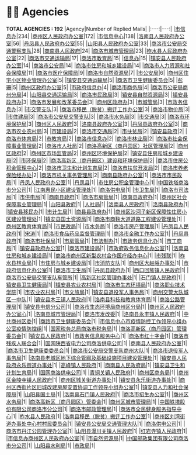 # 👮‍♀️ Agencies
__TOTAL AGENCIES : 192__
|Agency|Number of Replied Mails|
|:---:|---:|
|[市信息办](市信息办.md)|234|
|[商州区人民政府办公室](商州区人民政府办公室.md)|172|
|[市信息中心](市信息中心.md)|138|
|[洛南县人民政府办公室](洛南县人民政府办公室.md)|56|
|[丹凤县人民政府办公室](丹凤县人民政府办公室.md)|55|
|[山阳县人民政府办公室](山阳县人民政府办公室.md)|33|
|[商洛市公安局交通警察支队](商洛市公安局交通警察支队.md)|28|
|[商南县人民政府](商南县人民政府.md)|24|
|[商洛市城市管理局](商洛市城市管理局.md)|23|
|[柞水县人民政府办公室](柞水县人民政府办公室.md)|22|
|[商洛市交通运输局](商洛市交通运输局.md)|17|
|[商洛市教育局](商洛市教育局.md)|15|
|[信息办](信息办.md)|15|
|[镇安县人民政府办公室](镇安县人民政府办公室.md)|14|
|[商洛市公安局](商洛市公安局.md)|14|
|[商洛市住房和城乡建设局](商洛市住房和城乡建设局.md)|14|
|[商洛市人力资源和社会保障局](商洛市人力资源和社会保障局.md)|11|
|[商洛市医疗保障局](商洛市医疗保障局.md)|9|
|[商洛市自然资源局](商洛市自然资源局.md)|7|
|[市公安局](市公安局.md)|6|
|[商州区住宅小区物业管理办公室](商州区住宅小区物业管理办公室.md)|5|
|[镇安县交通运输局](镇安县交通运输局.md)|5|
|[商洛市卫生健康委员会](商洛市卫生健康委员会.md)|5|
|[彭珊](彭珊.md)|5|
|[商州区政府办公室](商州区政府办公室.md)|5|
|[市政府信息办](市政府信息办.md)|4|
|[商洛市商务局](商洛市商务局.md)|4|
|[商洛市公安局商州分局](商洛市公安局商州分局.md)|4|
|[山阳县交通运输局](山阳县交通运输局.md)|3|
|[商洛市民政局](商洛市民政局.md)|3|
|[镇安县自然资源局](镇安县自然资源局.md)|3|
|[镇安县政府办](镇安县政府办.md)|3|
|[商洛市发展和改革委员会](商洛市发展和改革委员会.md)|3|
|[商州区政府办](商州区政府办.md)|3|
|[市城管局](市城管局.md)|3|
|[市政务信息办](市政务信息办.md)|3|
|[市交警支队](市交警支队.md)|3|
|[商洛市移民（脱贫）搬迁工作办公室](商洛市移民（脱贫）搬迁工作办公室.md)|3|
|[商洛市物价局](商洛市物价局.md)|3|
|[市住建局](市住建局.md)|3|
|[商洛市公安局交警支队](商洛市公安局交警支队.md)|3|
|[商洛市水务局](商洛市水务局.md)|3|
|[市交通局](市交通局.md)|3|
|[商洛市环境保护局](商洛市环境保护局.md)|3|
|[商州区人民政府](商州区人民政府.md)|3|
|[洛南县政府办公室](洛南县政府办公室.md)|3|
|[丹凤县政府办公室](丹凤县政府办公室.md)|3|
|[商洛市农业农村局](商洛市农业农村局.md)|3|
|[市建设局](市建设局.md)|2|
|[商洛市交通局](商洛市交通局.md)|2|
|[市扶贫局](市扶贫局.md)|2|
|[镇安县政府](镇安县政府.md)|2|
|[商洛市体育局](商洛市体育局.md)|2|
|[市教育局](市教育局.md)|2|
|[商洛市信息办](商洛市信息办.md)|2|
|[商洛市林业局](商洛市林业局.md)|2|
|[商洛市社会保障事业管理局](商洛市社会保障事业管理局.md)|2|
|[商洛市人社局](商洛市人社局.md)|2|
|[商洛高新区（商丹园区）社区管理局](商洛高新区（商丹园区）社区管理局.md)|2|
|[商州区政府](商州区政府.md)|2|
|[商州区市场监管局](商州区市场监管局.md)|2|
|[商州区环境保护局](商州区环境保护局.md)|2|
|[镇安县住房和城乡建设局](镇安县住房和城乡建设局.md)|2|
|[市环保局](市环保局.md)|2|
|[商洛高新区（商丹园区）建设和环境保护局](商洛高新区（商丹园区）建设和环境保护局.md)|2|
|[商洛市住房公积金管理中心](商洛市住房公积金管理中心.md)|2|
|[商洛市卫生和计划生育局](商洛市卫生和计划生育局.md)|2|
|[商洛市扶贫开发局](商洛市扶贫开发局.md)|2|
|[商洛市养老保险经办处](商洛市养老保险经办处.md)|2|
|[商洛市机关事务管理局](商洛市机关事务管理局.md)|2|
|[商南县政府办公室](商南县政府办公室.md)|1|
|[商洛市市民政局](商洛市市民政局.md)|1|
|[丹凤人民政府办公室](丹凤人民政府办公室.md)|1|
|[丹凤县](丹凤县.md)|1|
|[市住房公积金管理中心](市住房公积金管理中心.md)|1|
|[中国铁塔商洛市分公司](中国铁塔商洛市分公司.md)|1|
|[江南惠民小区建设管理处](江南惠民小区建设管理处.md)|1|
|[商洛供电局](商洛供电局.md)|1|
|[市卫生局](市卫生局.md)|1|
|[商洛市司法局](商洛市司法局.md)|1|
|[市供电局](市供电局.md)|1|
|[商南县政府](商南县政府.md)|1|
|[商洛市房管局](商洛市房管局.md)|1|
|[商南县政府办](商南县政府办.md)|1|
|[商州区社会保障事业管理局](商州区社会保障事业管理局.md)|1|
|[山阳县政府](山阳县政府.md)|1|
|[人社局](人社局.md)|1|
|[洛南县人民政府](洛南县人民政府.md)|1|
|[洛南县政府办](洛南县政府办.md)|1|
|[镇安县移民办](镇安县移民办.md)|1|
|[市计生局](市计生局.md)|1|
|[商县县政府办](商县县政府办.md)|1|
|[商州区沙河子新区保障性住房小区建设管理处](商州区沙河子新区保障性住房小区建设管理处.md)|1|
|[镇安县国土资源局](镇安县国土资源局.md)|1|
|[商洛市商鞅大道道路工程建设管理处](商洛市商鞅大道道路工程建设管理处.md)|1|
|[商州区教育体育局](商州区教育体育局.md)|1|
|[市民政局](市民政局.md)|1|
|[市水务局](市水务局.md)|1|
|[商洛市房产管理局](商洛市房产管理局.md)|1|
|[丹凤县人民政府](丹凤县人民政府.md)|1|
|[宋涛](宋涛.md)|1|
|[商洛市食品药品监督管理局](商洛市食品药品监督管理局.md)|1|
|[商洛市金融工作办公室](商洛市金融工作办公室.md)|1|
|[丹凤县政府](丹凤县政府.md)|1|
|[商洛市社保局](商洛市社保局.md)|1|
|[市房管局](市房管局.md)|1|
|[市法制办](市法制办.md)|1|
|[市政务信息化办](市政务信息化办.md)|1|
|[市工商局](市工商局.md)|1|
|[镇安县政府办公室](镇安县政府办公室.md)|1|
|[商洛市建设局](商洛市建设局.md)|1|
|[市政府政务信息化办公室](市政府政务信息化办公室.md)|1|
|[洛南县住房和城乡建设局](洛南县住房和城乡建设局.md)|1|
|[商洛市商州区新型农村合作医疗经办中心](商洛市商州区新型农村合作医疗经办中心.md)|1|
|[市残联](市残联.md)|1|
|[柞水县林业局](柞水县林业局.md)|1|
|[市住房与城乡建设局](市住房与城乡建设局.md)|1|
|[市消防支队](市消防支队.md)|1|
|[商州区大赵峪办事处](商州区大赵峪办事处.md)|1|
|[市政府信息化办公室](市政府信息化办公室.md)|1|
|[商洛市卫生局](商洛市卫生局.md)|1|
|[丹凤县政府办](丹凤县政府办.md)|1|
|[西口回族镇人民政府](西口回族镇人民政府.md)|1|
|[商洛市公安局交警支队车管所](商洛市公安局交警支队车管所.md)|1|
|[高新区社区管理办事处](高新区社区管理办事处.md)|1|
|[石门镇人民政府](石门镇人民政府.md)|1|
|[镇安县卫生健康局](镇安县卫生健康局.md)|1|
|[镇安县农业农村局](镇安县农业农村局.md)|1|
|[商洛市生态环境局](商洛市生态环境局.md)|1|
|[商洛职业技术学院](商洛职业技术学院.md)|1|
|[市农业农村局](市农业农村局.md)|1|
|[市文旅局](市文旅局.md)|1|
|[镇安县退役军人事务局](镇安县退役军人事务局.md)|1|
|[商州交警大队城区一中队](商州交警大队城区一中队.md)|1|
|[镇安县木王镇人民政府](镇安县木王镇人民政府.md)|1|
|[洛南县科技和教育体育局](洛南县科技和教育体育局.md)|1|
|[商洛公路管理局](商洛公路管理局.md)|1|
|[镇安县电信分公司](镇安县电信分公司.md)|1|
|[商洛市生态环境局商州区分局](商洛市生态环境局商州区分局.md)|1|
|[商州区人民政府办公室心](商州区人民政府办公室心.md)|1|
|[洛南县城市管理局](洛南县城市管理局.md)|1|
|[商洛市发改委](商洛市发改委.md)|1|
|[洛南县永丰镇人民政府](洛南县永丰镇人民政府.md)|1|
|[中共商州区委](中共商州区委.md)|1|
|[商路市卫生健康委员会](商路市卫生健康委员会.md)|1|
|[市信息中心市疫情防控工作领导小组办公室疫情防控组](市信息中心市疫情防控工作领导小组办公室疫情防控组.md)|1|
|[国家税务总局商洛市税务局](国家税务总局商洛市税务局.md)|1|
|[商洛高新区（商丹园区）管理委员会](商洛高新区（商丹园区）管理委员会.md)|1|
|[镇安县人民政府](镇安县人民政府.md)|1|
|[市政务信息服务中心](市政务信息服务中心.md)|1|
|[商洛市红十字会](商洛市红十字会.md)|1|
|[商洛市残疾人联合会](商洛市残疾人联合会.md)|1|
|[国网陕西省电力公司商洛供电公司](国网陕西省电力公司商洛供电公司.md)|1|
|[商南县人民政府办公室](商南县人民政府办公室.md)|1|
|[商洛市卫生健康委委员会](商洛市卫生健康委委员会.md)|1|
|[商洛市公安局交警支队商州大队](商洛市公安局交警支队商州大队.md)|1|
|[商洛市退役军人事务局](商洛市退役军人事务局.md)|1|
|[洛南县老城区地下综合管廊及基础设施项目建设管理处](洛南县老城区地下综合管廊及基础设施项目建设管理处.md)|1|
|[镇安县人民政府永乐街道办事处](镇安县人民政府永乐街道办事处.md)|1|
|[高峰镇人民政府](高峰镇人民政府.md)|1|
|[商南县人民政府局](商南县人民政府局.md)|1|
|[镇安县卫生和计划生育局](镇安县卫生和计划生育局.md)|1|
|[国网商洛供电公司](国网商洛供电公司.md)|1|
|[青铜关镇人民政府](青铜关镇人民政府.md)|1|
|[商州区商务局](商州区商务局.md)|1|
|[商州区金陵寺镇人民政府](商州区金陵寺镇人民政府.md)|1|
|[商州区城关街道办事处](商州区城关街道办事处.md)|1|
|[镇安县永乐街道办事处](镇安县永乐街道办事处.md)|1|
|[商州区西街片区旧城改建房屋安置协调工作领导小组办公室](商州区西街片区旧城改建房屋安置协调工作领导小组办公室.md)|1|
|[镇安县人力和社会保障局](镇安县人力和社会保障局.md)|1|
|[山阳县国土局](山阳县国土局.md)|1|
|[洛南县石门镇人民政府](洛南县石门镇人民政府.md)|1|
|[商洛市招生办公室](商洛市招生办公室.md)|1|
|[商州区水务局](商州区水务局.md)|1|
|[商洛高新区（商丹园区）管委会](商洛高新区（商丹园区）管委会.md)|1|
|[商州区城市管理局](商州区城市管理局.md)|1|
|[中国铁塔股份有限公司商洛市分公司](中国铁塔股份有限公司商洛市分公司.md)|1|
|[商洛市邮政管理局](商洛市邮政管理局.md)|1|
|[商洛市全民健身服务指导中心](商洛市全民健身服务指导中心.md)|1|
|[柞水县人民政府](柞水县人民政府.md)|1|
|[洛南县移民（脱贫）搬迁工作办公室](洛南县移民（脱贫）搬迁工作办公室.md)|1|
|[商州区刘湾街道办事处中心村村民委员会](商州区刘湾街道办事处中心村村民委员会.md)|1|
|[镇安县公安局交通管理大队](镇安县公安局交通管理大队.md)|1|
|[商洛供电公司](商洛供电公司.md)|1|
|[商洛市丹江公园管理办公室](商洛市丹江公园管理办公室.md)|1|
|[山阳县漫川关镇人民政府](山阳县漫川关镇人民政府.md)|1|
|[红岩寺镇人民政府](红岩寺镇人民政府.md)|1|
|[市信息办商州区人民政府办公室](市信息办商州区人民政府办公室.md)|1|
|[市自然资源局](市自然资源局.md)|1|
|[中国邮政集团有限公司商洛市分公司](中国邮政集团有限公司商洛市分公司.md)|1|
|[山阳县水利局](山阳县水利局.md)|1|
|[市政局](市政局.md)|1|
